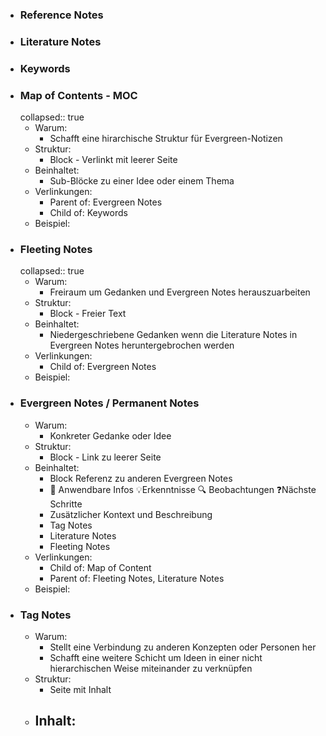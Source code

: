 - ### Reference Notes
- ### Literature Notes
- ### Keywords
- ### Map of Contents - MOC
  collapsed:: true
	- Warum:
		- Schafft eine hirarchische Struktur für Evergreen-Notizen
	- Struktur:
		- Block - Verlinkt mit leerer Seite
	- Beinhaltet:
		- Sub-Blöcke zu einer Idee oder einem Thema
	- Verlinkungen:
		- Parent of: Evergreen Notes
		- Child of: Keywords
	- Beispiel:
- ### Fleeting Notes
  collapsed:: true
	- Warum:
		- Freiraum um Gedanken und Evergreen Notes herauszuarbeiten
	- Struktur:
		- Block - Freier Text
	- Beinhaltet:
		- Niedergeschriebene Gedanken wenn die Literature Notes in Evergreen Notes heruntergebrochen werden
	- Verlinkungen:
		- Child of: Evergreen Notes
	- Beispiel:
- ### Evergreen Notes / Permanent Notes
	- Warum:
		- Konkreter Gedanke oder Idee
	- Struktur:
		- Block - Link zu leerer Seite
	- Beinhaltet:
		- Block Referenz zu anderen Evergreen Notes
		- 🔨 Anwendbare Infos 💡Erkenntnisse 🔍 Beobachtungen ❓Nächste Schritte
		- Zusätzlicher Kontext und Beschreibung
		- Tag Notes
		- Literature Notes
		- Fleeting Notes
	- Verlinkungen:
		- Child of: Map of Content
		- Parent of: Fleeting Notes, Literature Notes
	- Beispiel:
- ### Tag Notes
	- Warum:
		- Stellt eine Verbindung zu anderen Konzepten oder Personen her
		- Schafft eine weitere Schicht um Ideen in einer nicht hierarchischen Weise miteinander zu verknüpfen
	- Struktur:
		- Seite mit Inhalt
	- Inhalt:
		-
